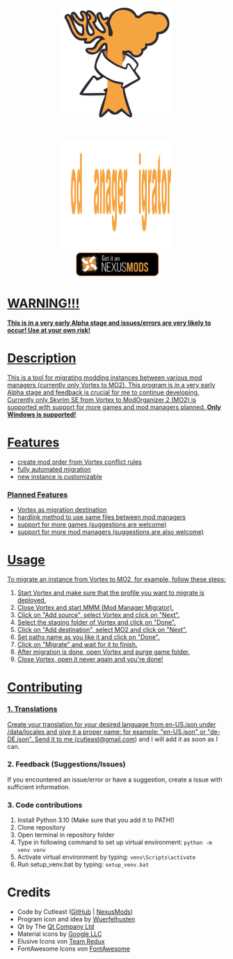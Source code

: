 <p align="center">
<picture>
  <img alt="" src="data/icons/mmm.svg" width=256 height=256>
</picture>
</p>
<br>
<strong>
<p align="center">
<picture>
  <img alt="" src="misc_assets/HeadLineGH.svg" width=256 height=256>
</picture>
</strong>
<br>
<a href="https://www.nexusmods.com/skyrimspecialedition/mods/87160"><img src="/misc_assets/GiO_NM.png" height="60px" />
</p>


# WARNING!!!
**This is in a very early Alpha stage and issues/errors are very likely to occur! Use at your own risk!**

# Description
This is a tool for migrating modding instances between various mod managers (currently only Vortex to MO2). This program is in a very early Alpha stage and feedback is crucial for me to continue developing. Currently only Skyrim SE from Vortex to ModOrganizer 2 (MO2) is supported with support for more games and mod managers planned. **Only Windows is supported!**

# Features
- create mod order from Vortex conflict rules
- fully automated migration
- new instance is customizable

### Planned Features
- Vortex as migration destination
- hardlink method to use same files between mod managers
- support for more games (suggestions are welcome)
- support for more mod managers (suggestions are also welcome)

# Usage
To migrate an instance from Vortex to MO2, for example, follow these steps:
1. Start Vortex and make sure that the profile you want to migrate is deployed.
2. Close Vortex and start MMM (Mod Manager Migrator).
3. Click on "Add source", select Vortex and click on "Next".
4. Select the staging folder of Vortex and click on "Done".
5. Click on "Add destination", select MO2 and click on "Next".
6. Set paths name as you like it and click on "Done".
7. Click on "Migrate" and wait for it to finish.
8. After migration is done, open Vortex and purge game folder.
9. Close Vortex, open it never again and you're done!

# Contributing
### 1. Translations
Create your translation for your desired language from en-US.json under <Path to MMM>/data/locales and give it a proper name: for example: "en-US.json" or "de-DE.json". Send it to me (cutleast@gmail.com) and I will add it as soon as I can.

### 2. Feedback (Suggestions/Issues)
If you encountered an issue/error or have a suggestion, create a issue with sufficient information.

### 3. Code contributions
1. Install Python 3.10 (Make sure that you add it to PATH!)
2. Clone repository
3. Open terminal in repository folder
4. Type in following command to set up virtual environment:
	`python -m venv venv`
5. Activate virtual environment by typing:
	`venv\Scripts\activate`
6. Run setup_venv.bat by typing:
	`setup_venv.bat`

# Credits
- Code by Cutleast ([GitHub](https://github.com/Cutleast) | [NexusMods](https://www.nexusmods.com/users/65733731))
- Program icon and idea by [Wuerfelhusten](https://www.nexusmods.com/users/122160268)
- Qt by The [Qt Company Ltd](https://qt.io)
- Material icons by [Google LLC](https://github.com/Templarian/MaterialDesign)
- Elusive Icons von [Team Redux](https://reduxframework.com/)
- FontAwesome Icons von [FontAwesome](https://github.com/FortAwesome/Font-Awesome)
